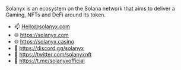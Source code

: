 Solanyx is an ecosystem on the Solana network that aims to deliver a Gaming, NFTs and DeFi around its token.

- 📫 Hello@solanyx.com
- 🌐 https://solanyx.com
- 🌐 https://solanyx.casino
- 📣 https://discord.gg/solanyx
- 📣 https://twitter.com/solanyxnft
- 📣 https://t.me/solanyxofficial

